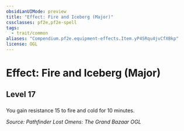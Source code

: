 ```yaml
---
obsidianUIMode: preview
title: "Effect: Fire and Iceberg (Major)"
cssclasses: pf2e,pf2e-spell
tags:
  - trait/common
aliases: "Compendium.pf2e.equipment-effects.Item.yP45Rqu4jvCfXBkp"
license: OGL
---
```

# Effect: Fire and Iceberg (Major)
## Level 17
### 






You gain resistance 15 to fire and cold for 10 minutes.

*Source: Pathfinder Lost Omens: The Grand Bazaar*
*OGL*